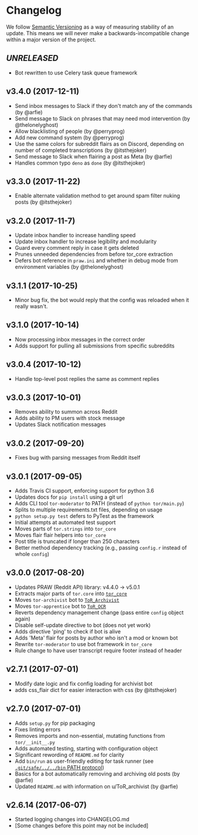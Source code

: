 # Changelog

We follow [Semantic Versioning](http://semver.org/) as a way of measuring stability of an update. This
means we will never make a backwards-incompatible change within a major version of the project.

## _UNRELEASED_

- Bot rewritten to use Celery task queue framework

## v3.4.0 (2017-12-11)

- Send inbox messages to Slack if they don't match any of the commands (by @arfie)
- Send message to Slack on phrases that may need mod intervention (by @thelonelyghost)
- Allow blacklisting of people (by @perryprog)
- Add new command system (by @perryprog)
- Use the same colors for subreddit flairs as on Discord, depending on number of completed transcriptions (by @itsthejoker)
- Send message to Slack when flairing a post as Meta (by @arfie)
- Handles common typo `deno` as `done` (by @itsthejoker)

## v3.3.0 (2017-11-22)

- Enable alternate validation method to get around spam filter nuking posts (by @itsthejoker)

## v3.2.0 (2017-11-7)

- Update inbox handler to increase handling speed
- Update inbox handler to increase legibility and modularity
- Guard every comment reply in case it gets deleted
- Prunes unneeded dependencies from before tor_core extraction
- Defers bot reference in `praw.ini` and whether in debug mode from environment variables (by @thelonelyghost)

## v3.1.1 (2017-10-25)
- Minor bug fix, the bot would reply that the config was reloaded when it really wasn't.

## v3.1.0 (2017-10-14)
- Now processing inbox messages in the correct order
- Adds support for pulling all submissions from specific subreddits

## v3.0.4 (2017-10-12)

- Handle top-level post replies the same as comment replies

## v3.0.3 (2017-10-01)

- Removes ability to summon across Reddit
- Adds ability to PM users with stock message
- Updates Slack notification messages

## v3.0.2 (2017-09-20)

- Fixes bug with parsing messages from Reddit itself

## v3.0.1 (2017-09-05)

- Adds Travis CI support, enforcing support for python 3.6
- Updates docs for `pip install` using a git url
- Adds CLI tool `tor-moderator` to PATH (instead of `python tor/main.py`)
- Splits to multiple requirements.txt files, depending on usage
- `python setup.py test` defers to PyTest as the framework
- Initial attempts at automated test support
- Moves parts of `tor.strings` into `tor_core`
- Moves flair flair helpers into `tor_core`
- Post title is truncated if longer than 250 characters
- Better method dependency tracking (e.g., passing `config.r` instead of whole `config`)

## v3.0.0 (2017-08-20)

- Updates PRAW (Reddit API) library: v4.4.0 -> v5.0.1
- Extracts major parts of `tor.core` into [`tor_core`](https://github.com/GrafeasGroup/tor_core)
- Moves `tor-archivist` bot to [`ToR_Archivist`](https://github.com/GrafeasGroup/tor_archivist)
- Moves `tor-apprentice` bot to [`ToR_OCR`](https://github.com/GrafeasGroup/tor_ocr)
- Reverts dependency management change (pass entire `config` object again)
- Disable self-update directive to bot (does not yet work)
- Adds directive 'ping' to check if bot is alive
- Adds 'Meta' flair for posts by author who isn't a mod or known bot
- Rewrite `tor-moderator` to use bot framework in `tor_core`
- Rule change to have user transcript require footer instead of header

## v2.7.1 (2017-07-01)

- Modify date logic and fix config loading for archivist bot
- adds css_flair dict for easier interaction with css (by @itsthejoker)

## v2.7.0 (2017-07-01)

- Adds `setup.py` for pip packaging
- Fixes linting errors
- Removes imports and non-essential, mutating functions from `tor/__init__.py`
- Adds automated testing, starting with configuration object
- Significant rewording of `README.md` for clarity
- Add `bin/run` as user-friendly editing for task runner (see [`.git/safe/../../bin` PATH protocol](https://twitter.com/tpope/status/165631968996900865))
- Basics for a bot automatically removing and archiving old posts (by @arfie)
- Updated `README.md` with information on u/ToR_archivist (by @arfie)

## v2.6.14 (2017-06-07)

- Started logging changes into CHANGELOG.md
- [Some changes before this point may not be included]
